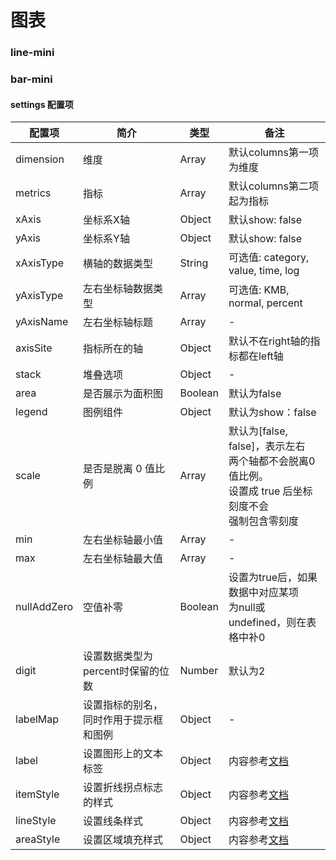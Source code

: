# 图表
### line-mini
<vuep template="#example"></vuep>

<script v-pre type="text/x-template" id="example">
<template>
  <div>
    <line-mini  :data="chartData"
               :settings="chartSettings">
    </line-mini>
  </div>
</template>

<script>
  module.exports = {
    created() {
       this.chartData = {
         columns: ['日期', '成本'],
         rows: [
           { '日期': '1月1日', '成本': 1523 },
           { '日期': '1月2日', '成本': 1223 },
           { '日期': '1月3日', '成本': 2123 },
           { '日期': '1月4日', '成本': 4123 },
           { '日期': '1月5日', '成本': 3123 },
           { '日期': '1月6日', '成本': 8123 },
         ],
       }
       this.chartSettings = {
         stack: { '售价': ['成本', '利润'] },
         area: true,
       };
    },
  }
</script>
</script>

### bar-mini
<vuep template="#example"></vuep>

<script v-pre type="text/x-template" id="example">
<template>
  <div>
    <t-line :data="chartData"
               :settings="chartSettings">
    </t-line>
  </div>
</template>

<script>
  module.exports = {
    created() {
       this.chartData = {
         columns: ['日期', '成本'],
         rows: [
           { '日期': '1月1日', '成本': 1523 },
           { '日期': '1月2日', '成本': 1223 },
           { '日期': '1月3日', '成本': 2123 },
           { '日期': '1月4日', '成本': 4123 },
           { '日期': '1月5日', '成本': 3123 },
           { '日期': '1月6日', '成本': 8123 },
         ],
       }
       this.chartSettings = {
         stack: { '售价': ['成本', '利润'] },
         area: true,
       };
    },
  }
</script>
</script>

#### settings 配置项

| 配置项 | 简介 | 类型 | 备注 |
| --- | --- | --- | --- |
| dimension | 维度 | Array | 默认columns第一项为维度 |
| metrics | 指标 | Array | 默认columns第二项起为指标 |
| xAxis   | 坐标系X轴  | Object  | 默认show: false  |
| yAxis  | 坐标系Y轴  | Object  | 默认show: false  |
| xAxisType | 横轴的数据类型 | String | 可选值: category, value, time, log |
| yAxisType | 左右坐标轴数据类型 | Array | 可选值: KMB, normal, percent |
| yAxisName | 左右坐标轴标题 | Array | - |
| axisSite | 指标所在的轴 | Object | 默认不在right轴的指标都在left轴 |
| stack | 堆叠选项 | Object | - |
| area | 是否展示为面积图 | Boolean | 默认为false |
| legend   | 图例组件  | Object  | 默认为show：false  |
| scale | 是否是脱离 0 值比例 | Array | 默认为[false, false]，表示左右<br>两个轴都不会脱离0值比例。<br>设置成 true 后坐标刻度不会<br>强制包含零刻度<br> |
| min | 左右坐标轴最小值 | Array | - |
| max | 左右坐标轴最大值 | Array | - |
| nullAddZero | 空值补零 | Boolean | 设置为true后，如果数据中对应某项<br>为null或undefined，则在表格中补0 |
| digit | 设置数据类型为percent时保留的位数 | Number | 默认为2 |
| labelMap | 设置指标的别名，同时作用于提示框和图例 | Object | - |
| label | 设置图形上的文本标签 | Object | 内容参考[文档](http://echarts.baidu.com/option.html#series-line.label) |
| itemStyle | 设置折线拐点标志的样式 | Object | 内容参考[文档](http://echarts.baidu.com/option.html#series-line.itemStyle) |
| lineStyle | 设置线条样式 | Object | 内容参考[文档](http://echarts.baidu.com/option.html#series-line.lineStyle) |
| areaStyle | 设置区域填充样式 | Object | 内容参考[文档](http://echarts.baidu.com/option.html#series-line.areaStyle) |
